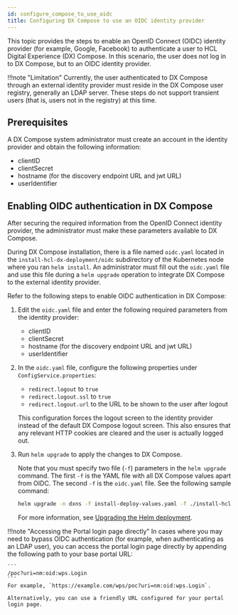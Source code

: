```yaml
---
id: configure_compose_to_use_oidc
title: Configuring DX Compose to use an OIDC identity provider
---
```


This topic provides the steps to enable an OpenID Connect (OIDC) identity provider (for example, Google, Facebook) to authenticate a user to HCL Digital Experience (DX) Compose. In this scenario, the user does not log in to DX Compose, but to an OIDC identity provider.

!!!note "Limitation"
    Currently, the user authenticated to DX Compose through an external identity provider must reside in the DX Compose user registry, generally an LDAP server. These steps do not support transient users (that is, users not in the registry) at this time.

## Prerequisites

A DX Compose system administrator must create an account in the identity provider and obtain the following information:

- clientID
- clientSecret
- hostname (for the discovery endpoint URL and jwt URL)
- userIdentifier

## Enabling OIDC authentication in DX Compose

After securing the required information from the OpenID Connect identity provider, the administrator must make these parameters available to DX Compose.

During DX Compose installation, there is a file named `oidc.yaml` located in the `install-hcl-dx-deployment/oidc` subdirectory of the Kubernetes node where you ran `helm install`. An administrator must fill out the `oidc.yaml` file and use this file during a `helm upgrade` operation to integrate DX Compose to the external identity provider.

Refer to the following steps to enable OIDC authentication in DX Compose:

1. Edit the `oidc.yaml` file and enter the following required parameters from the identity provider:
    - clientID
    - clientSecret
    - hostname (for the discovery endpoint URL and jwt URL)
    - userIdentifier

2. In the `oidc.yaml` file, configure the following properties under `ConfigService.properties`:
    
    - `redirect.logout` to `true`
    - `redirect.logout.ssl` to `true`
    - `redirect.logout.url` to the URL to be shown to the user after logout

    This configuration forces the logout screen to the identity provider instead of the default DX Compose logout screen. This also ensures that any relevant HTTP cookies are cleared and the user is actually logged out.

3. Run `helm upgrade` to apply the changes to DX Compose.

    Note that you must specify two file (`-f`) parameters in the `helm upgrade` command. The first `-f` is the YAML file with all DX Compose values apart from OIDC. The second `-f` is the `oidc.yaml` file. See the following sample command:

    ```sh
    helm upgrade -n dxns -f install-deploy-values.yaml -f ./install-hcl-dx-deployment/oidc/oidc.yaml dx-deployment ./install-hcl-dx-deployment
    ```

    For more information, see [Upgrading the Helm deployment](../working_with_compose/helm_upgrade_values.md).

!!!note "Accessing the Portal login page directly"
    In cases where you may need to bypass OIDC authentication (for example, when authenticating as an LDAP user), you can access the portal login page directly by appending the following path to your base portal URL:

    ```
    /poc?uri=nm:oid:wps.Login
    ```
    For example, `https://example.com/wps/poc?uri=nm:oid:wps.Login`.

    Alternatively, you can use a friendly URL configured for your portal login page.
